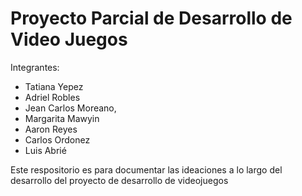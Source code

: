 # Proyecto Parcial de Desarrollo de Video Juegos

Integrantes:
* Tatiana Yepez
* Adriel Robles
* Jean Carlos Moreano,
* Margarita Mawyin
* Aaron Reyes
* Carlos Ordonez
* Luis Abrié

Este respositorio es para documentar las ideaciones a lo largo del desarrollo del proyecto de desarrollo de videojuegos
